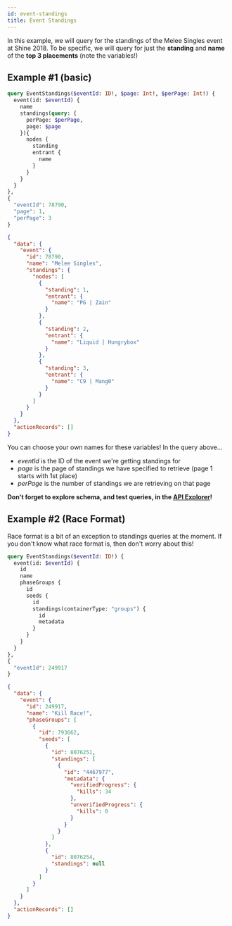 ```yaml
---
id: event-standings
title: Event Standings
---
```


In this example, we will query for the standings of the Melee Singles event at Shine 2018.
To be specific, we will query for just the **standing**
and **name** of the **top 3 placements** (note the variables!)

## Example #1 (basic)

<!--DOCUSAURUS_CODE_TABS-->
<!--Request-->

```graphql
query EventStandings($eventId: ID!, $page: Int!, $perPage: Int!) {
  event(id: $eventId) {
    name
    standings(query: {
      perPage: $perPage,
      page: $page
    }){
      nodes {
        standing
        entrant {
          name
        }
      }
    }
  }
},
{
  "eventId": 78790,
  "page": 1,
  "perPage": 3
}
```

<!--Response-->

```json
{
  "data": {
    "event": {
      "id": 78790,
      "name": "Melee Singles",
      "standings": {
        "nodes": [
          {
            "standing": 1,
            "entrant": {
              "name": "PG | Zain"
            }
          },
          {
            "standing": 2,
            "entrant": {
              "name": "Liquid | Hungrybox"
            }
          },
          {
            "standing": 3,
            "entrant": {
              "name": "C9 | Mang0"
            }
          }
        ]
      }
    }
  },
  "actionRecords": []
}
```

<!--END_DOCUSAURUS_CODE_TABS-->

You can choose your own names for these variables! In the query above...

- *eventId* is the ID of the event we're getting standings for
- *page* is the page of standings we have specified to retrieve (page 1 starts with 1st place)
- *perPage* is the number of standings we are retrieving on that page

**Don't forget to explore schema, and test queries, in the [API Explorer](/explorer)!**

## Example #2 (Race Format)

Race format is a bit of an exception to standings queries at the moment.
If you don't know what race format is, then don't worry about this!

<!--DOCUSAURUS_CODE_TABS-->
<!--Request-->

```graphql
query EventStandings($eventId: ID!) {
  event(id: $eventId) {
    id
    name
    phaseGroups {
      id
      seeds {
        id
        standings(containerType: "groups") {
          id
          metadata
        }
      }
    }
  }
},
{
  "eventId": 249917
}
```

<!--Response-->

```json
{
  "data": {
    "event": {
      "id": 249917,
      "name": "Kill Race!",
      "phaseGroups": [
        {
          "id": 793662,
          "seeds": [
            {
              "id": 8076251,
              "standings": [
                {
                  "id": "4467977",
                  "metadata": {
                    "verifiedProgress": {
                      "kills": 34
                    },
                    "unverifiedProgress": {
                      "kills": 0
                    }
                  }
                }
              ]
            },
            {
              "id": 8076254,
              "standings": null
            }
          ]
        }
      ]
    }
  },
  "actionRecords": []
}
```

<!--END_DOCUSAURUS_CODE_TABS-->
